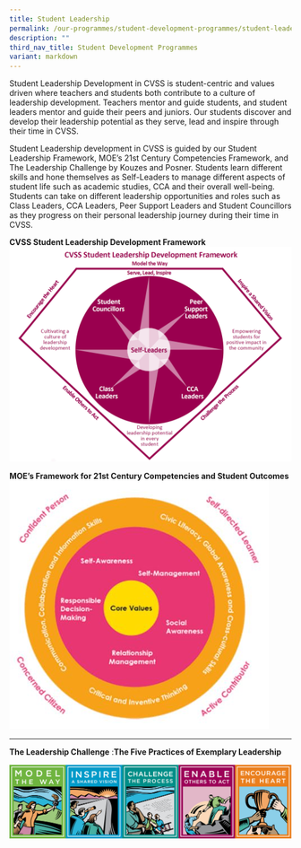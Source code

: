 ```yaml
---
title: Student Leadership
permalink: /our-programmes/student-development-programmes/student-leadership/
description: ""
third_nav_title: Student Development Programmes
variant: markdown
---
```

Student Leadership Development in CVSS is student-centric and values driven where teachers and students both contribute to a culture of leadership development. Teachers mentor and guide students, and student leaders mentor and guide their peers and juniors. Our students discover and develop their leadership potential as they serve, lead and inspire through their time in CVSS.

Student Leadership development in CVSS is guided by our Student Leadership Framework, MOE’s 21st Century Competencies Framework, and The Leadership Challenge by Kouzes and Posner. Students learn different skills and hone themselves as Self-Leaders to manage different aspects of student life such as academic studies, CCA and their overall well-being. Students can take on different leadership opportunities and roles such as Class Leaders, CCA Leaders, Peer Support Leaders and Student Councillors as they progress on their personal leadership journey during their time in CVSS.
           

**CVSS Student Leadership Development Framework**
![](/images/2023%20Student%20Dev%20Prog/Student%20Leadership/CVSS_SLC_2023.png)

**MOE’s Framework for 21st Century Competencies and Student Outcomes**
![](/images/2023%20Student%20Dev%20Prog/Student%20Leadership/21cc%20moe.JPG)
***

**The Leadership Challenge**
:**The Five Practices of Exemplary Leadership**

![](/images/2023%20Student%20Dev%20Prog/Student%20Leadership/5practicesTLC.jpg)